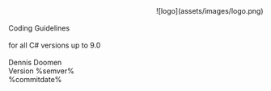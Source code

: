 ﻿<!--
NOTE: Requires Markdown Extra. See http://michelf.ca/projects/php-markdown/extra/
 --> 

<link href="style.css" type="text/css" rel="stylesheet"></link>

<div style="text-align:right" markdown="1">
![logo](assets/images/logo.png)
</div>
<br/>
<div class="title">
Coding Guidelines
</div><br/>
<div class="subTitle">
for all C# versions up to 9.0
</div>
<br/>
<div class="author">
Dennis Doomen<br/>
Version %semver%<br/>
%commitdate%
</div>